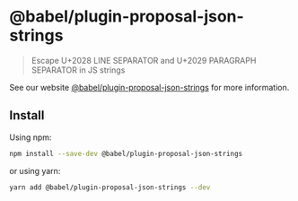 # @babel/plugin-proposal-json-strings

> Escape U+2028 LINE SEPARATOR and U+2029 PARAGRAPH SEPARATOR in JS strings

See our website [@babel/plugin-proposal-json-strings](https://babeljs.io/docs/en/babel-plugin-proposal-json-strings) for
more information.

## Install

Using npm:

```sh
npm install --save-dev @babel/plugin-proposal-json-strings
```

or using yarn:

```sh
yarn add @babel/plugin-proposal-json-strings --dev
```
